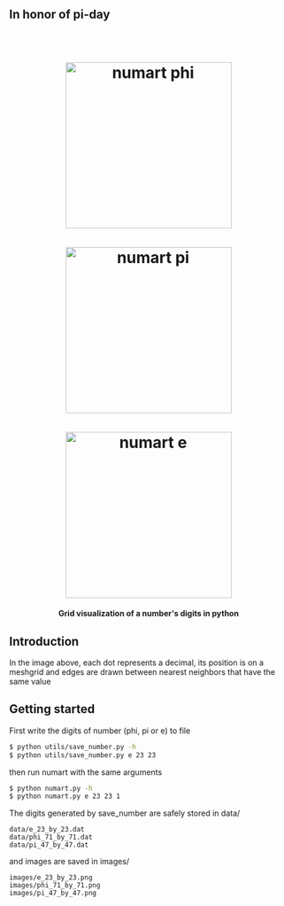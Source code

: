 ## In honor of pi-day

<h1 align="center">
  <br>
  <img src="./images/phi_71_by_71_edges.png" alt="numart phi" width="300">
  <br>
  <br>
  <img src="./images/pi_71_by_71_edges.png" alt="numart pi" width="300">
  <br>
  <br>
  <img src="./images/e_71_by_71_edges.png" alt="numart e" width="300">
  <br>
</h1>

<h4 align="center">Grid visualization of a number's digits in python</h4>


## Introduction
In the image above, each dot represents a decimal, its position is on a meshgrid
and edges are drawn between nearest neighbors that have the same value

## Getting started

First write the digits of number (phi, pi or e) to file

```bash
$ python utils/save_number.py -h
$ python utils/save_number.py e 23 23
```

then run numart with the same arguments

```bash
$ python numart.py -h
$ python numart.py e 23 23 1
```

The digits generated by save_number are safely stored in data/
```
data/e_23_by_23.dat
data/phi_71_by_71.dat
data/pi_47_by_47.dat
```

and images are saved in images/

```
images/e_23_by_23.png
images/phi_71_by_71.png
images/pi_47_by_47.png
```

